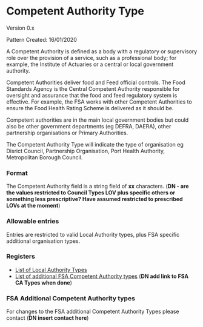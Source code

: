# Competent Authority Type

Version 0.x

Pattern Created: 16/01/2020

A Competent Authority is defined as a body with a regulatory or supervisory role over the provision of a service, such as a professional body; for example, the Institute of Actuaries or a central or local government authority.

Competent Authorities deliver food and Feed official controls.  The Food Standards Agency is the Central Competent Authority responsible for oversight and assurance that the food and feed regulatory system is effective.  For example, the FSA works with other Competent Authorities to ensure the Food Health Rating Scheme is delivered as it should be.

Competent authorities are in the main local government bodies but could also be other government departments (eg DEFRA, DAERA), other partnership organisations or Primary Authorities.

The Competent Authority Type will indicate the type of organisation eg Disrict Council, Partnership Organisation, Port Health Authority, Metropolitan Borough Council.

### Format

The Competent Authority field is a string field of **xx** characters.  (**DN - are the values restricted to Council Types LOV plus specific others or something less prescriptive?  Have assumed restricted to prescribed LOVs at the moment**)

### Allowable entries

Entries are restricted to valid Local Authority types, plus FSA specific additional organisation types.

### Registers
-   [List of Local Authority Types](https://www.registers.service.gov.uk/registers/local-authority-type)
-   [List of additional FSA Competent Authority types](https://data.food.gov.uk/codes/blahblahblah) (**DN add link to FSA CA Types when done**)

### FSA Additional Competent Authority types

For changes to the FSA additional Competent Authority Types please contact (**DN insert contact here**)
